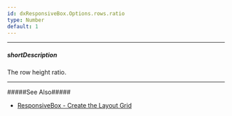 ```yaml
---
id: dxResponsiveBox.Options.rows.ratio
type: Number
default: 1
---
```

---
##### shortDescription
The row height ratio.

---
#####See Also#####
- [ResponsiveBox - Create the Layout Grid](/Documentation/Guide/Widgets/ResponsiveBox/Create_the_Layout_Grid/)